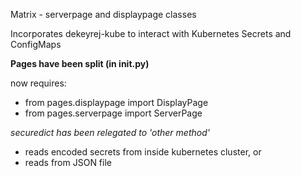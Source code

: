 Matrix - serverpage and displaypage classes

Incorporates dekeyrej-kube to interact with Kubernetes Secrets and ConfigMaps


**Pages have been split (in __init__.py)**

now requires:
- from pages.displaypage import DisplayPage
- from pages.serverpage import ServerPage

*securedict has been relegated to 'other method'*
- reads encoded secrets from inside kubernetes cluster, or
- reads from JSON file